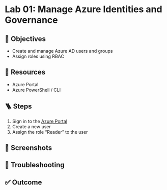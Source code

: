 # Lab 01: Manage Azure Identities and Governance

## 🎯 Objectives
- Create and manage Azure AD users and groups
- Assign roles using RBAC

## 🧰 Resources
- Azure Portal
- Azure PowerShell / CLI

## 🪜 Steps
1. Sign in to the [Azure Portal](https://portal.azure.com)
2. Create a new user
3. Assign the role “Reader” to the user

## 📸 Screenshots


## 🧩 Troubleshooting


## ✅ Outcome



